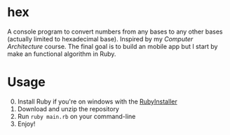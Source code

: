 # hex
A console program to convert numbers from any bases to any other bases (actually limited to hexadecimal base).
Inspired by my *Computer Architecture* course. The final goal is to build an mobile app but I start by make an functional algorithm in Ruby.

# Usage
0. Install Ruby if you're on windows with the [RubyInstaller](https://rubyinstaller.org/)
1. Download and unzip the repository
2. Run `ruby main.rb` on your command-line
3. Enjoy!
